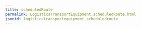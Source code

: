 ```yaml
---
title: scheduledRoute
permalink: LogisticsTransportEquipment.scheduledRoute.html
jsonid: logisticstransportequipment_scheduledroute
---
```

